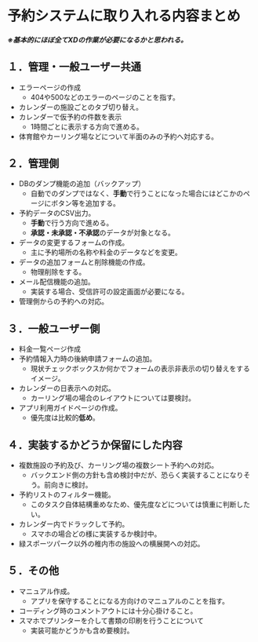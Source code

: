# 予約システムに取り入れる内容まとめ

##### ※基本的にほぼ全てXDの作業が必要になるかと思われる。

## １．管理・一般ユーザー共通
- エラーページの作成
  - 404や500などのエラーのページのことを指す。
- カレンダーの施設ごとのタブ切り替え。
- カレンダーで仮予約の件数を表示
  - 1時間ごとに表示する方向で進める。
- 体育館やカーリング場などについて半面のみの予約へ対応する。

## ２．管理側
- DBのダンプ機能の追加（バックアップ）
  - 自動でのダンプではなく、**手動**で行うことになった場合にはどこかのページにボタン等を追加する。
- 予約データのCSV出力。
  - **手動**で行う方向で進める。
  - **承認・未承認・不承認**のデータが対象となる。
- データの変更するフォームの作成。
  - 主に予約場所の名称や料金のデータなどを変更。
- データの追加フォームと削除機能の作成。
  - 物理削除をする。
- メール配信機能の追加。
  - 実装する場合、受信許可の設定画面が必要になる。
- 管理側からの予約への対応。

## ３．一般ユーザー側
- 料金一覧ページ作成
- 予約情報入力時の後納申請フォームの追加。
  - 現状チェックボックスか何かでフォームの表示非表示の切り替えをするイメージ。
- カレンダーの日表示への対応。
  - カーリング場の場合のレイアウトについては要検討。
- アプリ利用ガイドページの作成。
  - 優先度は比較的**低め**。

<div style="page-break-before:always"></div>

## ４．実装するかどうか保留にした内容
- 複数施設の予約及び、カーリング場の複数シート予約への対応。
  - バックエンド側の方針も含め検討中だが、恐らく実装することになりそう。前向きに検討。
- 予約リストのフィルター機能。
  - このタスク自体結構重めなため、優先度などについては慎重に判断したい。
- カレンダー内でドラックして予約。
  - スマホの場合どの様に実装するか検討中。
- 緑スポーツパーク以外の稚内市の施設への横展開への対応。

## ５．その他
- マニュアル作成。
  - アプリを保守することになる方向けのマニュアルのことを指す。
- コーディング時のコメントアウトには十分心掛けること。
- スマホでプリンターを介して書類の印刷を行うことについて
  - 実装可能かどうかも含め要検討。
